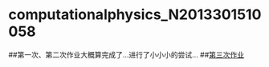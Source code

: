 # computationalphysics_N2013301510058
##第一次、第二次作业大概算完成了…进行了小小小的尝试…
##[第三次作业](computationalphysics_N2013301510058/homework03.md)
